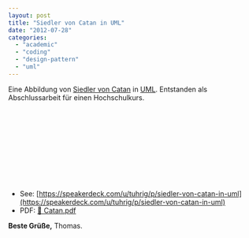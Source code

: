 ```yaml
---
layout: post
title: "Siedler von Catan in UML"
date: "2012-07-28"
categories: 
  - "academic"
  - "coding"
  - "design-pattern"
  - "uml"
---
```


Eine Abbildung von [Siedler von Catan](https://www.catan.de/) in [UML](https://de.wikipedia.org/wiki/Unified_Modeling_Language).
Entstanden als Abschlussarbeit für einen Hochschulkurs.

<iframe 
    name="thridPartyContent" 
    class="speakerdeck-iframe" 
    frameborder="0"
    allowfullscreen="true" 
    mozallowfullscreen="true" 
    webkitallowfullscreen="true"
    data-ratio="1.3333333333333333">
</iframe>

<script>
if(consentGiven()) {
    const site = "https://speakerdeck.com/player/50141a0aa049a30002005abb";
    document.getElementsByName('thridPartyContent')[0].src = site;
}
</script>

- See: [https://speakerdeck.com/u/tuhrig/p/siedler-von-catan-in-uml](https://speakerdeck.com/u/tuhrig/p/siedler-von-catan-in-uml)
- PDF: [📄 Catan.pdf](/assets/pdf/Catan.pdf)

**Beste Grüße,** Thomas.
